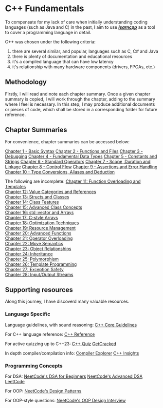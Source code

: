 # C++ Fundamentals

To compensate for my lack of care when initially understanding coding languages (such as Java and C) in the past, I aim to use [***learncpp***](https://www.learncpp.com) as a tool to cover a programming language in detail.

C++ was chosen under the following criteria:

1. there are several similar, and popular, languages such as C, C# and Java
2. there is plenty of documentation and educational resources
3. it's a compiled language that can have low latency
4. it's relationship with many hardware components (drivers, FPGAs, etc.)

## Methodology

Firstly, I will read and note each chapter summary. Once a given chapter summary is copied, I will work through the chapter, adding to the summary where I feel is necessary. In this step, I may produce additional documents or pieces of code, which shall be stored in a corresponding folder for future reference.

## Chapter Summaries

For convenience, chapter summaries can be accessed below:

[Chapter 1 - Basic Syntax](chaps/chap01_basic_syntax.md)
[Chapter 2 - Functions and Files](chaps/chap02_func_n_files.md)
[Chapter 3 - Debugging](chaps/chap03_debugging.md)
[Chapter 4 - Fundamental Data Types](chaps/chap04_fundamental_data_types.md)
[Chapter 5 - Constants and Strings](chaps/chap05_const_n_string.md)
[Chapter 6 - Standard Operators](chaps/chap06_operators.md)
[Chapter 7 - Scope, Duration and Linkage](chaps/chap07_scope_duration_linkage.md)
[Chapter 8 - Control Flow](chaps/chap08_control_flow.md)
[Chapter 9 - Assertions and Error Handling](chaps/chap09_testing.md)
[Chapter 10 - Type Conversions, Aliases and Deduction](chaps/chap10_type_conversion_alias_deduct.md)

The following are incomplete:
[Chapter 11: Function Overloading and Templates]()  
[Chapter 12: Value Categories and References]()  
[Chapter 13: Structs and Classes]()  
[Chapter 14: Class Features]()  
[Chapter 15: Advanced Class Concepts]()  
[Chapter 16: std::vector and Arrays]()  
[Chapter 17: C-style Arrays]()  
[Chapter 18: Optimization Techniques]()  
[Chapter 19: Resource Management]()  
[Chapter 20: Advanced Functions]()  
[Chapter 21: Operator Overloading]()  
[Chapter 22: Move Semantics]()  
[Chapter 23: Object Relationships]()  
[Chapter 24: Inheritance]()  
[Chapter 25: Polymorphism]()  
[Chapter 26: Template Programming]()  
[Chapter 27: Exception Safety]()  
[Chapter 28: Input/Output Streams]()

## Supporting resources

Along this journey, I have discoverd many valuable resources.

### Language Specific

Language guidelines, with sound reasoning:
[C++ Core Guidelines](https://isocpp.github.io/CppCoreGuidelines/CppCoreGuidelines#S-introduction)

For C++ language reference:
[C++ Reference](https://en.cppreference.com/w/)

For active quizzing up to C++23:
[C++ Quiz](https://cppquiz.org/)
[GetCracked](https://getcracked.io/homepage)

In depth compiler/compilation info:
[Compiler Explorer](https://godbolt.org/)
[C++ Insights](https://cppinsights.io/)

### Programming Concepts

For DSA:
[NeetCode's DSA for Beginners](https://neetcode.io/courses/dsa-for-beginners/0)
[NeetCode's Advanced DSA](https://neetcode.io/courses/advanced-algorithms/0)
[LeetCode](https://leetcode.com/problemset/)

For OOP:
[NeetCode's Design Patterns](https://neetcode.io/courses/design-patterns/0)

For OOP-style questions:
[NeetCode's OOP Design Interview](https://neetcode.io/courses/ood-interview/0)
